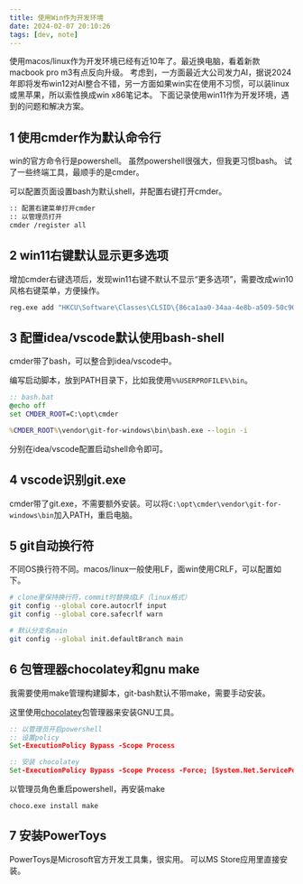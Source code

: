 ```yaml
---
title: 使用Win作为开发环境
date: 2024-02-07 20:10:26
tags: [dev, note]
---
```


使用macos/linux作为开发环境已经有近10年了。最近换电脑，看着新款macbook pro m3有点反向升级。
考虑到，一方面最近大公司发力AI，据说2024年即将发布win12对AI整合不错，另一方面如果win实在使用不习惯，可以装linux或黑苹果，所以索性换成win x86笔记本。
下面记录使用win11作为开发环境，遇到的问题和解决方案。

<!-- more -->

## 1 使用cmder作为默认命令行
win的官方命令行是powershell。
虽然powershell很强大，但我更习惯bash。
试了一些终端工具，最顺手的是cmder。

可以配置页面设置bash为默认shell，并配置右键打开cmder。
```bash
:: 配置右建菜单打开cmder
:: 以管理员打开
cmder /register all
```

## 2 win11右键默认显示更多选项

增加cmder右键选项后，发现win11右键不默认不显示“更多选项”，需要改成win10风格右键菜单，方便操作。

```bat
reg.exe add "HKCU\Software\Classes\CLSID\{86ca1aa0-34aa-4e8b-a509-50c905bae2a2}\InprocServer32" /f /ve
```

## 3 配置idea/vscode默认使用bash-shell

cmder带了bash，可以整合到idea/vscode中。

编写启动脚本，放到PATH目录下，比如我使用`%%USERPROFILE%\bin`。
```bat
:: bash.bat
@echo off
set CMDER_ROOT=C:\opt\cmder

%CMDER_ROOT%\vendor\git-for-windows\bin\bash.exe --login -i
```

分别在idea/vscode配置启动shell命令即可。

## 4 vscode识别git.exe

cmder带了git.exe，不需要额外安装。可以将`C:\opt\cmder\vendor\git-for-windows\bin`加入PATH，重启电脑。

## 5 git自动换行符

不同OS换行符不同。macos/linux一般使用LF，面win使用CRLF，可以配置如下。

```sh
# clone里保持换行符，commit时替换成LF（linux格式）
git config --global core.autocrlf input
git config --global core.safecrlf warn

# 默认分支名main
git config --global init.defaultBranch main
```

## 6 包管理器chocolatey和gnu make

我需要使用make管理构建脚本，git-bash默认不带make，需要手动安装。

这里使用[chocolatey](https://chocolatey.org/install)包管理器来安装GNU工具。

```bat
:: 以管理员开启powershell
:: 设置policy
Set-ExecutionPolicy Bypass -Scope Process

:: 安装 chocolatey
Set-ExecutionPolicy Bypass -Scope Process -Force; [System.Net.ServicePointManager]::SecurityProtocol = [System.Net.ServicePointManager]::SecurityProtocol -bor 3072; iex ((New-Object System.Net.WebClient).DownloadString('https://community.chocolatey.org/install.ps1'))
```

以管理员角色重启powershell，再安装make
```
choco.exe install make
```

## 7 安装PowerToys
PowerToys是Microsoft官方开发工具集，很实用。
可以MS Store应用里直接安装。

